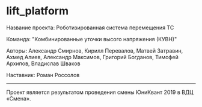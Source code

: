 # lift_platform

Название проекта:
Роботизированная система перемещения ТС

Команда:
"Комбинированные уточки высого напряжения (КУВН)"

Авторы:
Александр Смирнов,
Кирилл Перевалов,
Матвей Затравин,
Ахмед Алиев,
Александр Максимов,
Григорий Богданов,
Тимофей Архипов,
Владислав Шваков

Наставник:
Роман Россолов

__________________________________________________________

Проект является результатом проведения смены ЮниКвант 2019 в ВДЦ «Смена».
